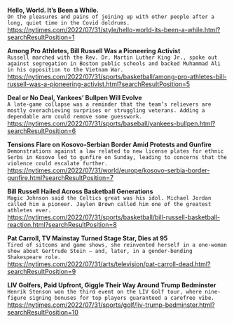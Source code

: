 **Hello, World. It’s Been a While.**\
`On the pleasures and pains of joining up with other people after a long, quiet time in the Covid doldrums.`\
https://nytimes.com/2022/07/31/style/hello-world-its-been-a-while.html?searchResultPosition=1

**Among Pro Athletes, Bill Russell Was a Pioneering Activist**\
`Russell marched with the Rev. Dr. Martin Luther King Jr., spoke out against segregation in Boston public schools and backed Muhammad Ali in his opposition to the Vietnam War.`\
https://nytimes.com/2022/07/31/sports/basketball/among-pro-athletes-bill-russell-was-a-pioneering-activist.html?searchResultPosition=5

**Deal or No Deal, Yankees’ Bullpen Will Evolve**\
`A late-game collapse was a reminder that the team’s relievers are mostly overachieving surprises or struggling veterans. Adding a dependable arm could remove some guesswork.`\
https://nytimes.com/2022/07/31/sports/baseball/yankees-bullpen.html?searchResultPosition=6

**Tensions Flare on Kosovo-Serbian Border Amid Protests and Gunfire**\
`Demonstrations against a law related to new license plates for ethnic Serbs in Kosovo led to gunfire on Sunday, leading to concerns that the violence could escalate further.`\
https://nytimes.com/2022/07/31/world/europe/kosovo-serbia-border-gunfire.html?searchResultPosition=7

**Bill Russell Hailed Across Basketball Generations**\
`Magic Johnson said the Celtics great was his idol. Michael Jordan called him a pioneer. Jaylen Brown called him one of the greatest athletes ever.`\
https://nytimes.com/2022/07/31/sports/basketball/bill-russell-basketball-reaction.html?searchResultPosition=8

**Pat Carroll, TV Mainstay Turned Stage Star, Dies at 95**\
`Tired of sitcoms and game shows, she reinvented herself in a one-woman show about Gertrude Stein — and, later, in a gender-bending Shakespeare role.`\
https://nytimes.com/2022/07/31/arts/television/pat-carroll-dead.html?searchResultPosition=9

**LIV Golfers, Paid Upfront, Giggle Their Way Around Trump Bedminster**\
`Henrik Stenson won the third event on the LIV Golf tour, where nine-figure signing bonuses for top players guaranteed a carefree vibe.`\
https://nytimes.com/2022/07/31/sports/golf/liv-trump-bedminster.html?searchResultPosition=10


